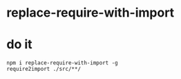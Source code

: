 # replace-require-with-import

# do it
```
npm i replace-require-with-import -g
require2import ./src/**/
```
